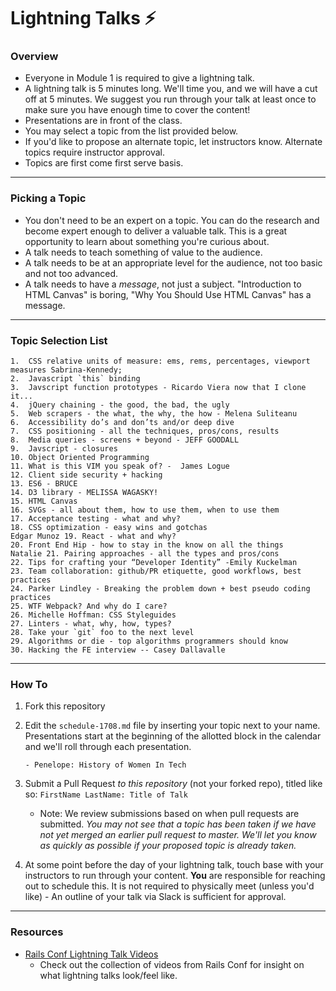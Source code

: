 # Lightning Talks :zap:

### Overview

* Everyone in Module 1 is required to give a lightning talk.
* A lightning talk is 5 minutes long. We'll time you, and we will have a cut off at 5 minutes. We suggest you run through your talk at least once to make sure you have enough time to cover the content!
* Presentations are in front of the class.
* You may select a topic from the list provided below. 
* If you'd like to propose an alternate topic, let instructors know. Alternate topics require instructor approval. 
* Topics are first come first serve basis.

---

### Picking a Topic

* You don't need to be an expert on a topic. You can do the research and become expert enough to deliver a valuable talk. This is a great opportunity to learn about something you're curious about.
* A talk needs to teach something of value to the audience.
* A talk needs to be at an appropriate level for the audience, not too basic and not too advanced.
* A talk needs to have a *message*, not just a subject. "Introduction to HTML Canvas" is boring, "Why You Should Use HTML Canvas" has a message.

---

### Topic Selection List

```
1.  CSS relative units of measure: ems, rems, percentages, viewport measures Sabrina-Kennedy;
2.  Javascript `this` binding
3.  Javscript function prototypes - Ricardo Viera now that I clone it... 
4.  jQuery chaining - the good, the bad, the ugly
5.  Web scrapers - the what, the why, the how - Melena Suliteanu
6.  Accessibility do’s and don’ts and/or deep dive
7.  CSS positioning - all the techniques, pros/cons, results
8.  Media queries - screens + beyond - JEFF GOODALL
9.  Javscript - closures
10. Object Oriented Programming
11. What is this VIM you speak of? -  James Logue
12. Client side security + hacking
13. ES6 - BRUCE
14. D3 library - MELISSA WAGASKY!
15. HTML Canvas
16. SVGs - all about them, how to use them, when to use them
17. Acceptance testing - what and why?
18. CSS optimization - easy wins and gotchas
Edgar Munoz 19. React - what and why?
20. Front End Hip - how to stay in the know on all the things
Natalie 21. Pairing approaches - all the types and pros/cons
22. Tips for crafting your “Developer Identity” -Emily Kuckelman
23. Team collaboration: github/PR etiquette, good workflows, best practices
24. Parker Lindley - Breaking the problem down + best pseudo coding practices
25. WTF Webpack? And why do I care?
26. Michelle Hoffman: CSS Styleguides
27. Linters - what, why, how, types?
28. Take your `git` foo to the next level
29. Algorithms or die - top algorithms programmers should know
30. Hacking the FE interview -- Casey Dallavalle
```

---

### How To

1. Fork this repository 
2. Edit the `schedule-1708.md` file by inserting your topic next to your name. Presentations start at the beginning of the allotted block in the calendar and we'll roll through each presentation. 

	```
	- Penelope: History of Women In Tech 
	```

3. Submit a Pull Request *to this repository* (not your forked repo), titled like so: `FirstName LastName: Title of Talk`

	* Note: We review submissions based on when pull requests are submitted. *You may not see that a topic has been taken if we have not yet merged an earlier pull request to master. We'll let you know as quickly as possible if your proposed topic is already taken.*

4. At some point before the day of your lightning talk, touch base with your instructors to run through your content. **You** are responsible for reaching out to schedule this. It is not required to physically meet (unless you'd like) - An outline of your talk via Slack is sufficient for approval.
 
---- 

### Resources 
* [Rails Conf Lightning Talk Videos](https://www.youtube.com/watch?v=DHHHnPwSY5I)
	- Check out the collection of videos from Rails Conf for insight on what lightning talks look/feel like. 
